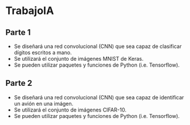 # TrabajoIA
## Parte 1
- Se diseñará una red convolucional (CNN) que sea capaz de clasificar dígitos escritos a mano.
- Se utilizará el conjunto de imágenes MNIST de Keras.
- Se pueden utilizar paquetes y funciones de Python (i.e. Tensorflow).

## Parte 2
- Se diseñará una red convolucional (CNN) que sea capaz de identificar un avión en una imágen.
- Se utilizará el conjunto de imágenes CIFAR-10.
- Se pueden utilizar paquetes y funciones de Python (i.e. Tensorflow).
